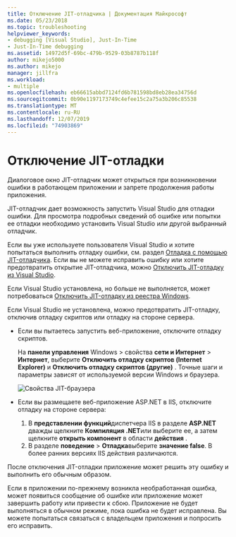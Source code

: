 ```yaml
---
title: Отключение JIT-отладчика | Документация Майкрософт
ms.date: 05/23/2018
ms.topic: troubleshooting
helpviewer_keywords:
- debugging [Visual Studio], Just-In-Time
- Just-In-Time debugging
ms.assetid: 14972d5f-69bc-479b-9529-03b8787b118f
author: mikejo5000
ms.author: mikejo
manager: jillfra
ms.workload:
- multiple
ms.openlocfilehash: eb66615abbd7124fd6b781598bd8eb28ea34756d
ms.sourcegitcommit: 0b90e1197173749c4efee15c2a75a3b206c85538
ms.translationtype: MT
ms.contentlocale: ru-RU
ms.lasthandoff: 12/07/2019
ms.locfileid: "74903869"
---
```

# <a name="disable-the-just-in-time-debugger"></a>Отключение JIT-отладки

Диалоговое окно JIT-отладчик может открыться при возникновении ошибки в работающем приложении и запрете продолжения работы приложения.

JIT-отладчик дает возможность запустить Visual Studio для отладки ошибки. Для просмотра подробных сведений об ошибке или попытки ее отладки необходимо установить Visual Studio или другой выбранный отладчик.

Если вы уже используете пользователя Visual Studio и хотите попытаться выполнить отладку ошибки, см. раздел [Отладка с помощью JIT-отладчика](../debugger/debug-using-the-just-in-time-debugger.md). Если вы не можете исправить ошибку или хотите предотвратить открытие JIT-отладчика, можно [Отключить JIT-отладку из Visual Studio](debug-using-the-just-in-time-debugger.md#BKMK_Enabling).

Если Visual Studio установлена, но больше не выполняется, может потребоваться [Отключить JIT-отладку из реестра Windows](debug-using-the-just-in-time-debugger.md#disable-just-in-time-debugging-from-the-windows-registry).

Если Visual Studio не установлена, можно предотвратить JIT-отладку, отключив отладку скриптов или отладку на стороне сервера.

- Если вы пытаетесь запустить веб-приложение, отключите отладку скриптов.

  На **панели управления** Windows > свойства **сети и Интернет** > **Интернет**, выберите **Отключить отладку скриптов (Internet Explorer)** и **Отключить отладку скриптов (другие)** . Точные шаги и параметры зависят от используемой версии Windows и браузера.

  ![Свойства JIT-браузера](../debugger/media/jitinternetoptions.png "Свойства JIT-браузера")

- Если вы размещаете веб-приложение ASP.NET в IIS, отключите отладку на стороне сервера:

  1. В **представлении функций**диспетчера IIS в разделе **ASP.NET** дважды щелкните **Компиляция .NET**или выберите ее, а затем щелкните **открыть компонент** в области **действия** .
  1. В разделе **поведение** > **Отладка**выберите **значение false**. В более ранних версиях IIS действия различаются.

После отключения JIT-отладки приложение может решить эту ошибку и выполнить его обычным образом.

Если в приложении по-прежнему возникла необработанная ошибка, может появиться сообщение об ошибке или приложение может завершить работу или привести к сбою. Приложение не будет выполняться в обычном режиме, пока ошибка не будет исправлена. Вы можете попытаться связаться с владельцем приложения и попросить его исправить.
